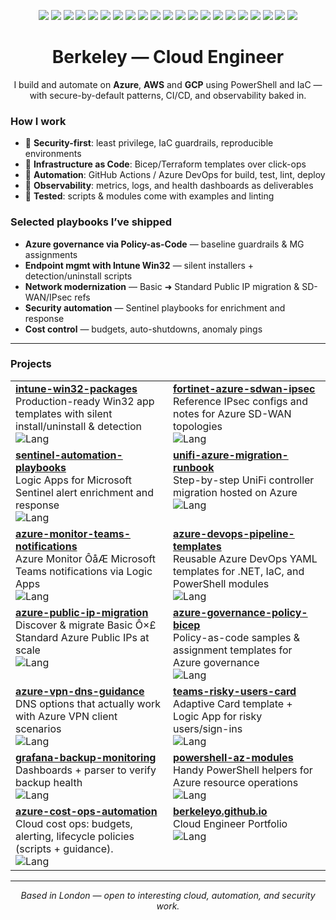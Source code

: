 <p align="center">
  <!-- Clouds -->
  <img src="https://img.shields.io/badge/Azure-0D47A1?logo=microsoftazure&logoColor=white" />
  <img src="https://img.shields.io/badge/AWS-232F3E?logo=amazonaws&logoColor=white" />
  <img src="https://img.shields.io/badge/GCP-1A73E8?logo=googlecloud&logoColor=white" />

  <!-- Azure focus -->
  <img src="https://img.shields.io/badge/Policy%20as%20Code-Bicep-2B95F0?logo=azurepipelines&logoColor=white" />
  <img src="https://img.shields.io/badge/Microsoft%20Intune-4B8BF4?logo=microsoftintune&logoColor=white" />
  <img src="https://img.shields.io/badge/Microsoft%20Sentinel-2C7BE5?logo=microsoftazure&logoColor=white" />
  <img src="https://img.shields.io/badge/Azure%20DevOps-0078D7?logo=azuredevops&logoColor=white" />

  <!-- AWS focus -->
  <img src="https://img.shields.io/badge/EC2-FF9900?logo=amazonec2&logoColor=white" />
  <img src="https://img.shields.io/badge/IAM-4053D6?logo=amazonaws&logoColor=white" />
  <img src="https://img.shields.io/badge/VPC-232F3E?logo=amazonaws&logoColor=white" />

  <!-- GCP focus -->
  <img src="https://img.shields.io/badge/Compute%20Engine-1A73E8?logo=googlecloud&logoColor=white" />
  <img src="https://img.shields.io/badge/Cloud%20Run-4285F4?logo=googlecloud&logoColor=white" />
  <img src="https://img.shields.io/badge/BigQuery-669DF6?logo=googlebigquery&logoColor=white" />

  <!-- Platform & tooling -->
  <img src="https://img.shields.io/badge/Terraform-5C4EE5?logo=terraform&logoColor=white" />
  <img src="https://img.shields.io/badge/Bicep-2B95F0?logo=azurepipelines&logoColor=white" />
  <img src="https://img.shields.io/badge/PowerShell-5391FE?logo=powershell&logoColor=white" />
  <img src="https://img.shields.io/badge/GitHub%20Actions-000000?logo=githubactions&logoColor=white" />
  <img src="https://img.shields.io/badge/Kubernetes-326CE5?logo=kubernetes&logoColor=white" />
  <img src="https://img.shields.io/badge/Docker-2496ED?logo=docker&logoColor=white" />
  <img src="https://img.shields.io/badge/Grafana-F46800?logo=grafana&logoColor=white" />
  <img src="https://img.shields.io/badge/Python-3776AB?logo=python&logoColor=white" />
</p>
<h1 align="center">Berkeley — Cloud Engineer</h1>
<p align="center">
  I build and automate on <b>Azure</b>, <b>AWS</b> and <b>GCP</b> using PowerShell and IaC — with secure-by-default patterns, CI/CD, and observability baked in.
</p>

### How I work
- 🔐 **Security-first**: least privilege, IaC guardrails, reproducible environments  
- 🧱 **Infrastructure as Code**: Bicep/Terraform templates over click-ops  
- 🔁 **Automation**: GitHub Actions / Azure DevOps for build, test, lint, deploy  
- 🔭 **Observability**: metrics, logs, and health dashboards as deliverables  
- 🧪 **Tested**: scripts & modules come with examples and linting

### Selected playbooks I’ve shipped
- **Azure governance via Policy-as-Code** — baseline guardrails & MG assignments  
- **Endpoint mgmt with Intune Win32** — silent installers + detection/uninstall scripts  
- **Network modernization** — Basic ➜ Standard Public IP migration & SD-WAN/IPsec refs  
- **Security automation** — Sentinel playbooks for enrichment and response  
- **Cost control** — budgets, auto-shutdowns, anomaly pings

---

### Projects
<table><tr>
<td valign="top" width="50%">
  <b><a href="https://github.com/berkeleyo/intune-win32-packages">intune-win32-packages</a></b><br/>
  Production-ready Win32 app templates with silent install/uninstall & detection<br/>
  <img alt="Lang" src="https://img.shields.io/badge/PowerShell-informational" />
</td>
<td valign="top" width="50%">
  <b><a href="https://github.com/berkeleyo/fortinet-azure-sdwan-ipsec">fortinet-azure-sdwan-ipsec</a></b><br/>
  Reference IPsec configs and notes for Azure SD-WAN topologies<br/>
  <img alt="Lang" src="https://img.shields.io/badge/Code-informational" />
</td>
</tr>
<tr>
<td valign="top" width="50%">
  <b><a href="https://github.com/berkeleyo/sentinel-automation-playbooks">sentinel-automation-playbooks</a></b><br/>
  Logic Apps for Microsoft Sentinel alert enrichment and response<br/>
  <img alt="Lang" src="https://img.shields.io/badge/Code-informational" />
</td>
<td valign="top" width="50%">
  <b><a href="https://github.com/berkeleyo/unifi-azure-migration-runbook">unifi-azure-migration-runbook</a></b><br/>
  Step-by-step UniFi controller migration hosted on Azure<br/>
  <img alt="Lang" src="https://img.shields.io/badge/PowerShell-informational" />
</td>
</tr>
<tr>
<td valign="top" width="50%">
  <b><a href="https://github.com/berkeleyo/azure-monitor-teams-notifications">azure-monitor-teams-notifications</a></b><br/>
  Azure Monitor ÔåÆ Microsoft Teams notifications via Logic Apps<br/>
  <img alt="Lang" src="https://img.shields.io/badge/PowerShell-informational" />
</td>
<td valign="top" width="50%">
  <b><a href="https://github.com/berkeleyo/azure-devops-pipeline-templates">azure-devops-pipeline-templates</a></b><br/>
  Reusable Azure DevOps YAML templates for .NET, IaC, and PowerShell modules<br/>
  <img alt="Lang" src="https://img.shields.io/badge/Code-informational" />
</td>
</tr>
<tr>
<td valign="top" width="50%">
  <b><a href="https://github.com/berkeleyo/azure-public-ip-migration">azure-public-ip-migration</a></b><br/>
  Discover & migrate Basic Ô×£ Standard Azure Public IPs at scale<br/>
  <img alt="Lang" src="https://img.shields.io/badge/PowerShell-informational" />
</td>
<td valign="top" width="50%">
  <b><a href="https://github.com/berkeleyo/azure-governance-policy-bicep">azure-governance-policy-bicep</a></b><br/>
  Policy-as-code samples & assignment templates for Azure governance<br/>
  <img alt="Lang" src="https://img.shields.io/badge/Bicep-informational" />
</td>
</tr>
<tr>
<td valign="top" width="50%">
  <b><a href="https://github.com/berkeleyo/azure-vpn-dns-guidance">azure-vpn-dns-guidance</a></b><br/>
  DNS options that actually work with Azure VPN client scenarios<br/>
  <img alt="Lang" src="https://img.shields.io/badge/Code-informational" />
</td>
<td valign="top" width="50%">
  <b><a href="https://github.com/berkeleyo/teams-risky-users-card">teams-risky-users-card</a></b><br/>
  Adaptive Card template + Logic App for risky users/sign-ins<br/>
  <img alt="Lang" src="https://img.shields.io/badge/Code-informational" />
</td>
</tr>
<tr>
<td valign="top" width="50%">
  <b><a href="https://github.com/berkeleyo/grafana-backup-monitoring">grafana-backup-monitoring</a></b><br/>
  Dashboards + parser to verify backup health<br/>
  <img alt="Lang" src="https://img.shields.io/badge/Python-informational" />
</td>
<td valign="top" width="50%">
  <b><a href="https://github.com/berkeleyo/powershell-az-modules">powershell-az-modules</a></b><br/>
  Handy PowerShell helpers for Azure resource operations<br/>
  <img alt="Lang" src="https://img.shields.io/badge/PowerShell-informational" />
</td>
</tr>
<tr>
<td valign="top" width="50%">
  <b><a href="https://github.com/berkeleyo/azure-cost-ops-automation">azure-cost-ops-automation</a></b><br/>
  Cloud cost ops: budgets, alerting, lifecycle policies (scripts + guidance).<br/>
  <img alt="Lang" src="https://img.shields.io/badge/PowerShell-informational" />
</td>
<td valign="top" width="50%">
  <b><a href="https://github.com/berkeleyo/berkeleyo.github.io">berkeleyo.github.io</a></b><br/>
  Cloud Engineer Portfolio<br/>
  <img alt="Lang" src="https://img.shields.io/badge/HTML-informational" />
</td>
</tr></table>

---

<p align="center">
  <i>Based in London — open to interesting cloud, automation, and security work.</i>
</p>